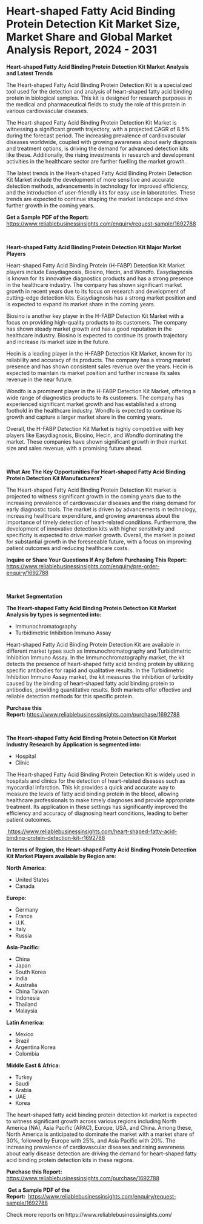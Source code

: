 <p><h1>Heart-shaped Fatty Acid Binding Protein Detection Kit Market Size, Market Share and Global Market Analysis Report, 2024 - 2031</h1></p><p><strong>Heart-shaped Fatty Acid Binding Protein Detection Kit Market Analysis and Latest Trends</strong></p>
<p><p>The Heart-shaped Fatty Acid Binding Protein Detection Kit is a specialized tool used for the detection and analysis of heart-shaped fatty acid binding protein in biological samples. This kit is designed for research purposes in the medical and pharmaceutical fields to study the role of this protein in various cardiovascular diseases.</p><p>The Heart-shaped Fatty Acid Binding Protein Detection Kit Market is witnessing a significant growth trajectory, with a projected CAGR of 8.5% during the forecast period. The increasing prevalence of cardiovascular diseases worldwide, coupled with growing awareness about early diagnosis and treatment options, is driving the demand for advanced detection kits like these. Additionally, the rising investments in research and development activities in the healthcare sector are further fuelling the market growth.</p><p>The latest trends in the Heart-shaped Fatty Acid Binding Protein Detection Kit Market include the development of more sensitive and accurate detection methods, advancements in technology for improved efficiency, and the introduction of user-friendly kits for easy use in laboratories. These trends are expected to continue shaping the market landscape and drive further growth in the coming years.</p></p>
<p><strong>Get a Sample PDF of the Report:&nbsp;</strong> <a href="https://www.reliablebusinessinsights.com/enquiry/request-sample/1692788">https://www.reliablebusinessinsights.com/enquiry/request-sample/1692788</a></p>
<p>&nbsp;</p>
<p><strong>Heart-shaped Fatty Acid Binding Protein Detection Kit Major Market Players</strong></p>
<p><p>Heart-shaped Fatty Acid Binding Protein (H-FABP) Detection Kit Market players include Easydiagnosis, Biosino, Hecin, and Wondfo. Easydiagnosis is known for its innovative diagnostics products and has a strong presence in the healthcare industry. The company has shown significant market growth in recent years due to its focus on research and development of cutting-edge detection kits. Easydiagnosis has a strong market position and is expected to expand its market share in the coming years.</p><p>Biosino is another key player in the H-FABP Detection Kit Market with a focus on providing high-quality products to its customers. The company has shown steady market growth and has a good reputation in the healthcare industry. Biosino is expected to continue its growth trajectory and increase its market size in the future.</p><p>Hecin is a leading player in the H-FABP Detection Kit Market, known for its reliability and accuracy of its products. The company has a strong market presence and has shown consistent sales revenue over the years. Hecin is expected to maintain its market position and further increase its sales revenue in the near future.</p><p>Wondfo is a prominent player in the H-FABP Detection Kit Market, offering a wide range of diagnostics products to its customers. The company has experienced significant market growth and has established a strong foothold in the healthcare industry. Wondfo is expected to continue its growth and capture a larger market share in the coming years.</p><p>Overall, the H-FABP Detection Kit Market is highly competitive with key players like Easydiagnosis, Biosino, Hecin, and Wondfo dominating the market. These companies have shown significant growth in their market size and sales revenue, with a promising future ahead.</p></p>
<p>&nbsp;</p>
<p><strong>What Are The Key Opportunities For Heart-shaped Fatty Acid Binding Protein Detection Kit Manufacturers?</strong></p>
<p><p>The Heart-shaped Fatty Acid Binding Protein Detection Kit market is projected to witness significant growth in the coming years due to the increasing prevalence of cardiovascular diseases and the rising demand for early diagnostic tools. The market is driven by advancements in technology, increasing healthcare expenditure, and growing awareness about the importance of timely detection of heart-related conditions. Furthermore, the development of innovative detection kits with higher sensitivity and specificity is expected to drive market growth. Overall, the market is poised for substantial growth in the foreseeable future, with a focus on improving patient outcomes and reducing healthcare costs.</p></p>
<p><strong>Inquire or Share Your Questions If Any Before Purchasing This Report:</strong> <a href="https://www.reliablebusinessinsights.com/enquiry/pre-order-enquiry/1692788">https://www.reliablebusinessinsights.com/enquiry/pre-order-enquiry/1692788</a></p>
<p>&nbsp;</p>
<p><strong>Market Segmentation</strong></p>
<p><strong>The Heart-shaped Fatty Acid Binding Protein Detection Kit Market Analysis by types is segmented into:</strong></p>
<p><ul><li>Immunochromatography</li><li>Turbidimetric Inhibition Immuno Assay</li></ul></p>
<p><p>Heart-shaped Fatty Acid Binding Protein Detection Kit are available in different market types such as Immunochromatography and Turbidimetric Inhibition Immuno Assay. In the Immunochromatography market, the kit detects the presence of heart-shaped fatty acid binding protein by utilizing specific antibodies for rapid and qualitative results. In the Turbidimetric Inhibition Immuno Assay market, the kit measures the inhibition of turbidity caused by the binding of heart-shaped fatty acid binding protein to antibodies, providing quantitative results. Both markets offer effective and reliable detection methods for this specific protein.</p></p>
<p><strong>Purchase this Report:&nbsp;</strong><a href="https://www.reliablebusinessinsights.com/purchase/1692788">https://www.reliablebusinessinsights.com/purchase/1692788</a></p>
<p>&nbsp;</p>
<p><strong>The Heart-shaped Fatty Acid Binding Protein Detection Kit Market Industry Research by Application is segmented into:</strong></p>
<p><ul><li>Hospital</li><li>Clinic</li></ul></p>
<p><p>The Heart-shaped Fatty Acid Binding Protein Detection Kit is widely used in hospitals and clinics for the detection of heart-related diseases such as myocardial infarction. This kit provides a quick and accurate way to measure the levels of fatty acid binding protein in the blood, allowing healthcare professionals to make timely diagnoses and provide appropriate treatment. Its application in these settings has significantly improved the efficiency and accuracy of diagnosing heart conditions, leading to better patient outcomes.</p></p>
<p><a href="https://www.reliablebusinessinsights.com/heart-shaped-fatty-acid-binding-protein-detection-kit-r1692788">&nbsp;https://www.reliablebusinessinsights.com/heart-shaped-fatty-acid-binding-protein-detection-kit-r1692788</a></p>
<p><strong>In terms of Region, the Heart-shaped Fatty Acid Binding Protein Detection Kit Market Players available by Region are:</strong></p>
<p>
    <p> <strong> North America: </strong>
        <ul>
            <li>United States</li>
            <li>Canada</li>
        </ul>
        </p> 
    <p> <strong> Europe: </strong>
        <ul>
            <li>Germany</li>
            <li>France</li>
            <li>U.K.</li>
            <li>Italy</li>
            <li>Russia</li>
        </ul>
        </p> 
    <p> <strong> Asia-Pacific: </strong>
        <ul>
            <li>China</li>
            <li>Japan</li>
            <li>South Korea</li>
            <li>India</li>
            <li>Australia</li>
            <li>China Taiwan</li>
            <li>Indonesia</li>
            <li>Thailand</li>
            <li>Malaysia</li>
        </ul>
        </p> 
    <p> <strong> Latin America: </strong>
        <ul>
            <li>Mexico</li>
            <li>Brazil</li>
            <li>Argentina Korea</li>
            <li>Colombia</li>
        </ul>
        </p> 
    <p> <strong> Middle East & Africa: </strong>
        <ul>
            <li>Turkey</li>
            <li>Saudi</li>
            <li>Arabia</li>
            <li>UAE</li>
            <li>Korea</li>
        </ul>
    </p>
    </p>
<p><p>The heart-shaped fatty acid binding protein detection kit market is expected to witness significant growth across various regions including North America (NA), Asia Pacific (APAC), Europe, USA, and China. Among these, North America is anticipated to dominate the market with a market share of 30%, followed by Europe with 25%, and Asia Pacific with 20%. The increasing prevalence of cardiovascular diseases and rising awareness about early disease detection are driving the demand for heart-shaped fatty acid binding protein detection kits in these regions.</p></p>
<p><strong>Purchase this Report: </strong><a href="https://www.reliablebusinessinsights.com/purchase/1692788">https://www.reliablebusinessinsights.com/purchase/1692788</a></p>
<p>&nbsp;<strong>Get a Sample PDF of the Report:&nbsp;&nbsp;</strong><a href="https://www.reliablebusinessinsights.com/enquiry/request-sample/1692788">https://www.reliablebusinessinsights.com/enquiry/request-sample/1692788</a></p>
<p><strong></strong></p>
<p>Check more reports on https://www.reliablebusinessinsights.com/</p>